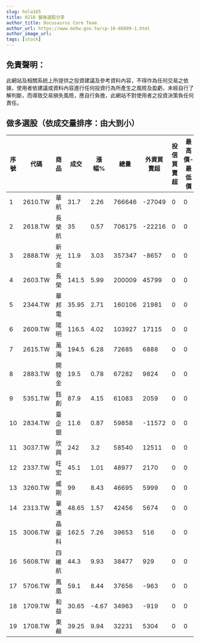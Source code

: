```yaml
---
slug: hola165
title: 0218 盤後選股分享
author_title: Docusaurus Core Team
author_url: https://www.mohw.gov.tw/cp-16-60809-1.html
author_image_url: 
tags: [stock]
---
```

## 免責聲明：
此網站及相關系統上所提供之投資建議及參考資料內容，不得作為任何交易之依據，使用者依建議或資料內容進行任何投資行為所產生之風險及盈虧，未經自行了解判斷，而導致交易損失風險，應自行負擔，此網站不對使用者之投資決策負任何責任。

## 做多選股（依成交量排序：由大到小）

| 序號 | 代碼      | 商品  | 成交    | 漲幅%    | 總量     | 外資買賣超   | 投信買賣超 | 最高價-最低價 | 振幅(%) | 成交量    |
| -- | ------- | --- | ----- | ------ | ------ | ------- | ----- | ------- | ----- | ------ |
| 1  | 2610.TW | 華航  | 31.7  | 2.26   | 766646 | \-27049 | 0     | 0       | 0     | 766646 |
| 2  | 2618.TW | 長榮航 | 35    | 0.57   | 706175 | \-22216 | 0     | 0       | 0     | 706175 |
| 3  | 2888.TW | 新光金 | 11.9  | 3.03   | 357347 | \-8657  | 0     | 0       | 0     | 357347 |
| 4  | 2603.TW | 長榮  | 141.5 | 5.99   | 200009 | 45799   | 0     | 0       | 0     | 200009 |
| 5  | 2344.TW | 華邦電 | 35.95 | 2.71   | 160106 | 21981   | 0     | 0       | 0     | 160106 |
| 6  | 2609.TW | 陽明  | 116.5 | 4.02   | 103927 | 17115   | 0     | 0       | 0     | 103927 |
| 7  | 2615.TW | 萬海  | 194.5 | 6.28   | 72685  | 6888    | 0     | 0       | 0     | 72685  |
| 8  | 2883.TW | 開發金 | 19.5  | 0.78   | 67282  | 9824    | 0     | 0       | 0     | 67282  |
| 9  | 5351.TW | 鈺創  | 87.9  | 4.15   | 61083  | 2059    | 0     | 0       | 0     | 61083  |
| 10 | 2834.TW | 臺企銀 | 11.6  | 0.87   | 59858  | \-11572 | 0     | 0       | 0     | 59858  |
| 11 | 3037.TW | 欣興  | 242   | 3.2    | 58540  | 12511   | 0     | 0       | 0     | 58540  |
| 12 | 2337.TW | 旺宏  | 45.1  | 1.01   | 48977  | 2170    | 0     | 0       | 0     | 48977  |
| 13 | 3260.TW | 威剛  | 99    | 8.43   | 46695  | 5999    | 0     | 0       | 0     | 46695  |
| 14 | 2313.TW | 華通  | 48.65 | 1.57   | 42456  | 5674    | 0     | 0       | 0     | 42456  |
| 15 | 3006.TW | 晶豪科 | 162.5 | 7.26   | 39653  | 516     | 0     | 0       | 0     | 39653  |
| 16 | 5608.TW | 四維航 | 44.3  | 9.93   | 38477  | 929     | 0     | 0       | 0     | 38477  |
| 17 | 5706.TW | 鳳凰  | 59.1  | 8.44   | 37656  | \-963   | 0     | 0       | 0     | 37656  |
| 18 | 1709.TW | 和益  | 30.65 | \-4.67 | 34963  | \-919   | 0     | 0       | 0     | 34963  |
| 19 | 1708.TW | 東鹼  | 39.25 | 9.94   | 32231  | 5304    | 0     | 0       | 0     | 32231  |